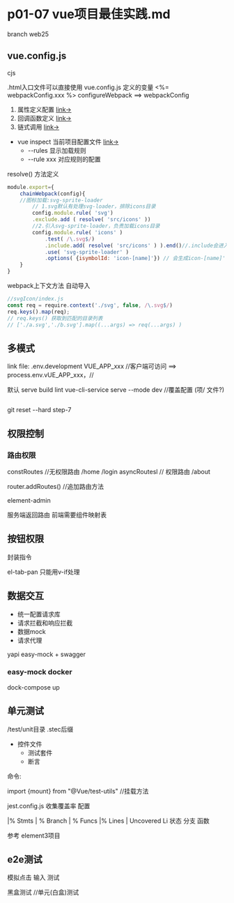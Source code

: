# p01-07 vue项目最佳实践.md

branch web25

## vue.config.js
cjs

.html入口文件可以直接使用 vue.config.js 定义的变量  <%= webpackConfig.xxx %>
configureWebpack ==> webpackConfig

1. 属性定义配置 [link->](https://cli.vuejs.org/zh/guide/webpack.html)
2. 回调函数定义 [link->](https://cli.vuejs.org/zh/guide/webpack.html)
3. 链式调用 [link->](https://cli.vuejs.org/zh/guide/webpack.html#链式操作-高级)

- vue inspect 当前项目配置文件 [link->](https://cli.vuejs.org/zh/guide/webpack.html#审查项目的-webpack-配置)
    - \-\-rules 显示加载规则
    - \-\-rule xxx 对应规则的配置

resolve() 方法定义

```js
module.export={
    chainWebpack(config){
    //图标加载:svg-sprite-loader
        // 1.svg默认有处理svg-loader，排除icons目录
        config.module.rule( 'svg')
        .exclude.add ( resolve( 'src/icons' ))
        //2.引入svg-sprite-loader，负责加载icons目录
        config.module.rule( 'icons' )
            .test( /\.svg$/)
            .include.add( resolve( 'src/icons' ) ).end()//.include会进入上下文  end回退上下文
            .use( 'svg-sprite-loader' )
            .options( {isymbolId: 'icon-[name]'}) // 会生成icon-[name]' 的id属性 应用时通过xlink:href="#icon-[name]"匹配
    }
}

```


webpack上下文方法 自动导入
```js
//svgIcon/index.js
const req = require.context('./svg', false, /\.svg$/)
req.keys().map(req);
// req.keys() 获取到匹配的目录列表
// ['./a.svg','./b.svg'].map((...args) => req(...args) )
```


## 多模式
link
file: .env.development
 VUE_APP_xxx //客户端可访问
 ==> process.env.vUE_APP_xxx，//



默认 serve build lint
vue-cli-service serve --mode dev //覆盖配置 (项/ 文件?)
```js


```
git reset --hard step-7

## 权限控制
### 路由权限
constRoutes //无权限路由
    /home
    /login
asyncRoutesl // 权限路由
    /about

router.addRoutes() //追加路由方法


element-admin

服务端返回路由 前端需要组件映射表


## 按钮权限
封装指令

el-tab-pan 只能用v-if处理

## 数据交互
- 统一配置请求库
- 请求拦截和响应拦截
- 数据mock
- 请求代理

yapi
easy-mock + swagger


### easy-mock docker
dock-compose up

## 单元测试

/test/unit目录 .stec后缀
- 控件文件
    - 测试套件
    - 断言

命令:  


import {mount} from "@Vue/test-utils" //挂载方法

jest.config.js 收集覆盖率 配置

|% Stmts | % Branch | % Funcs |% Lines | Uncovered Li
状态 分支 函数


参考 element3项目

## e2e测试

模拟点击 输入 测试


黑盒测试  //单元(白盒)测试
